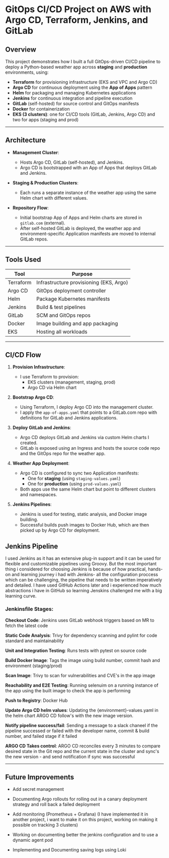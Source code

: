 # GitOps CI/CD Project on AWS with Argo CD, Terraform, Jenkins, and GitLab

## Overview

This project demonstrates how I built a full GitOps-driven CI/CD pipeline to deploy a Python-based weather app across **staging** and **production** environments, using:

- **Terraform** for provisioning infrastructure (EKS and VPC and Argo CD)
- **Argo CD** for continuous deployment using the **App of Apps** pattern
- **Helm** for packaging and managing Kubernetes applications
- **Jenkins** for continuous integration and pipeline execution
- **GitLab** (self-hosted) for source control and GitOps manifests
- **Docker** for containerization
- **EKS (3 clusters)**: one for CI/CD tools (GitLab, Jenkins, Argo CD) and two for apps (staging and prod)

---

## Architecture

- **Management Cluster**:
  - Hosts Argo CD, GitLab (self-hosted), and Jenkins.
  - Argo CD is bootstrapped with an App of Apps that deploys GitLab and Jenkins.
  
- **Staging & Production Clusters**:
  - Each runs a separate instance of the weather app using the same Helm chart with different values.

- **Repository Flow**:
  - Initial bootstrap App of Apps and Helm charts are stored in `gitlab.com` (external).
  - After self-hosted GitLab is deployed, the weather app and environment-specific Application manifests are moved to internal GitLab repos.

---

## Tools Used

| Tool       | Purpose                                 |
|------------|------------------------------------------|
| Terraform  | Infrastructure provisioning (EKS, Argo) |
| Argo CD    | GitOps deployment controller             |
| Helm       | Package Kubernetes manifests             |
| Jenkins    | Build & test pipelines                   |
| GitLab     | SCM and GitOps repos                     |
| Docker     | Image building and app packaging         |
| EKS        | Hosting all workloads                    |

---

## CI/CD Flow

1. **Provision Infrastructure**:
   - I use Terraform to provision:
     - EKS clusters (management, staging, prod)
     - Argo CD via Helm chart

2. **Bootstrap Argo CD**:
   - Using Terraform, I deploy Argo CD into the management cluster.
   - I apply the `app-of-apps.yaml` that points to a GitLab.com repo with definitions for GitLab and Jenkins applications.

3. **Deploy GitLab and Jenkins**:
   - Argo CD deploys GitLab and Jenkins via custom Helm charts I created.
   - GitLab is exposed using an Ingress and hosts the source code repo and the GitOps repo for the weather app.

4. **Weather App Deployment**:
   - Argo CD is configured to sync two Application manifests:
     - One for **staging** (using `staging-values.yaml`)
     - One for **production** (using `prod-values.yaml`)
   - Both apps use the same Helm chart but point to different clusters and namespaces.

5. **Jenkins Pipelines**:
   - Jenkins is used for testing, static analysis, and Docker image building.
   - Successful builds push images to Docker Hub, which are then picked up by Argo CD for deployment.

## Jenkins Pipeline

I used Jenkins as it has an extensive plug-in support and it can be used for flexible and customizable pipelines using Groovy.
But the most important thing i considered for choosing Jenkins is because of how practical, hands-on and learning journey i had with Jenkins- all the configuration proccess which can be challenging, the pipeline that needs to be written imperatively and detailed. I have used GitHub Actions later and i experienced how much abstractions i have in GitHub so learning Jenskins challenged me with a big learning curve.

### Jenkinsfile Stages:

**Checkout Code**: Jenkins uses GitLab webhook triggers based on MR to fetch the latest code

**Static Code Analysis**: Trivy for dependency scanning and pylint for code standard and maintainability

**Unit and Integration Testing**: Runs tests with pytest on source code

**Build Docker Image**: Tags the image using build number, commit hash and environment (staging/prod)

**Scan Image**: Trivy to scan for vulnerabilities and CVE's in the app image

**Reachability and E2E Testing**: Running selenuim on a running instance of the app using the built image to check the app is performing

**Push to Registry**: Docker Hub

**Update Argo CD helm values**: Updating the {environment}-values.yaml in the helm chart ARGO CD follow's with the new image version.

**Notify pipeline success/fail**: Sending a message to a slack chaneel if the pipeline successed or failed with the developer name, commit & build number, and failed stage if it failed

**ARGO CD Takes control**: ARGO CD reconciles every 3 minutes to compare desired state in the Git repo and the current state in the cluster and sync's the new version - and send notification if sync was successful


---



## Future Improvements

 - Add secret management

 - Documenting Argo rollouts for rolling out in a canary deployment strategy and roll back a failed deployment

 - Add monitoring (Prometheus + Grafana) (I have implemented it in another project, i want to make it on this project, working on making it possible on tracking 3 clusters)

 - Working on documenting better the jenkins configuration and to use a dynamic agent pod

 - Implementing and Documenting saving logs using Loki
